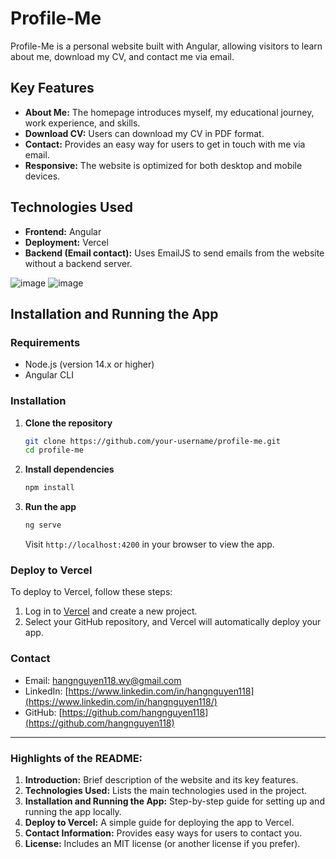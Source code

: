 
# Profile-Me

Profile-Me is a personal website built with Angular, allowing visitors to learn about me, download my CV, and contact me via email.

## Key Features

- **About Me:** The homepage introduces myself, my educational journey, work experience, and skills.
- **Download CV:** Users can download my CV in PDF format.
- **Contact:** Provides an easy way for users to get in touch with me via email.
- **Responsive:** The website is optimized for both desktop and mobile devices.

## Technologies Used

- **Frontend:** Angular
- **Deployment:** Vercel
- **Backend (Email contact):** Uses EmailJS to send emails from the website without a backend server.

![image](https://github.com/user-attachments/assets/f10702f8-372e-45f1-88f6-68ae0a3daf87)
![image](https://github.com/user-attachments/assets/b1826cf1-070a-4c98-bb50-9ce4c00d1c19)

## Installation and Running the App

### Requirements

- Node.js (version 14.x or higher)
- Angular CLI

### Installation

1. **Clone the repository**
   ```bash
   git clone https://github.com/your-username/profile-me.git
   cd profile-me
   ```

2. **Install dependencies**
   ```bash
   npm install
   ```

3. **Run the app**
   ```bash
   ng serve
   ```

   Visit `http://localhost:4200` in your browser to view the app.

### Deploy to Vercel

To deploy to Vercel, follow these steps:

1. Log in to [Vercel](https://vercel.com) and create a new project.
2. Select your GitHub repository, and Vercel will automatically deploy your app.

### Contact

- Email: [hangnguyen118.wy@gmail.com](mailto:hangnguyen118.wy@gmail.com)
- LinkedIn: [https://www.linkedin.com/in/hangnguyen118](https://www.linkedin.com/in/hangnguyen118/)
- GitHub: [https://github.com/hangnguyen118](https://github.com/hangnguyen118)

---

### Highlights of the README:
1. **Introduction:** Brief description of the website and its key features.
2. **Technologies Used:** Lists the main technologies used in the project.
3. **Installation and Running the App:** Step-by-step guide for setting up and running the app locally.
4. **Deploy to Vercel:** A simple guide for deploying the app to Vercel.
5. **Contact Information:** Provides easy ways for users to contact you.
6. **License:** Includes an MIT license (or another license if you prefer).
